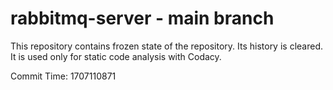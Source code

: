 # rabbitmq-server - main branch

This repository contains frozen state of the repository.
Its history is cleared. It is used only for static code
analysis with Codacy.

Commit Time: 1707110871